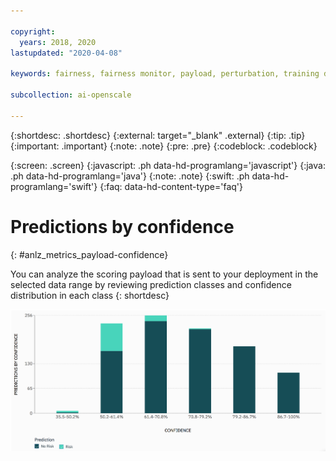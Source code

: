 ```yaml
---

copyright:
  years: 2018, 2020
lastupdated: "2020-04-08"

keywords: fairness, fairness monitor, payload, perturbation, training data, debiased

subcollection: ai-openscale

---
```


{:shortdesc: .shortdesc}
{:external: target="_blank" .external}
{:tip: .tip}
{:important: .important}
{:note: .note}
{:pre: .pre}
{:codeblock: .codeblock}

{:screen: .screen}
{:javascript: .ph data-hd-programlang='javascript'}
{:java: .ph data-hd-programlang='java'}
{:note: .note}
{:swift: .ph data-hd-programlang='swift'}
{:faq: data-hd-content-type='faq'}


# Predictions by confidence
{: #anlz_metrics_payload-confidence}

You can analyze the scoring payload that is sent to your deployment in the selected data range by reviewing prediction classes and confidence distribution in each class
{: shortdesc}

   ![a chart that maps prediction by confidence distribution](images/wos_by_confidence.png)
